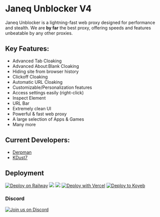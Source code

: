 # Janeq Unblocker V4
Janeq Unblocker is a lightning-fast web proxy designed for performance and stealth. We are **by far** the best proxy, offering speeds and features unbeatable by any other proxies.
## Key Features:
- Advanced Tab Cloaking
- Advanced About:Blank Cloaking
- Hiding site from browser history
- Clickoff Cloaking
- Automatic URL Cloaking
- Customizable/Personalization features
- Access settings easily (right-click)
- Inspect Element
- URL Bar
- Extremely clean UI
- Powerful & fast web proxy
- A large selection of Apps & Games
- Many more
## Current Developers:
- [Derpman](https://github.com/DerpmanDev)
- [KDust7](https://github.com/KDust7)
## Deployment
[![Deploy on Railway](https://binbashbanana.github.io/deploy-buttons/buttons/remade/railway.svg)](https://railway.app/template/h7StcI?referralCode=u82tqg)
<a href="https://render.com/deploy?repo=https://github.com/dogenetwork/doge-unblocker">
<img src="https://raw.githubusercontent.com/BinBashBanana/deploy-buttons/main/buttons/remade/render.svg"></img></a>
<a href="https://app.cyclic.sh/api/app/deploy/dogenetwork/v4">
<img src="https://camo.githubusercontent.com/607221ca4be547dd929fca7c997a93dfaf1f7b06a1baacaf25b44cf5405c9f91/68747470733a2f2f62696e6261736862616e616e612e6769746875622e696f2f6465706c6f792d627574746f6e732f627574746f6e732f72656d6164652f6379636c69632e737667"></img></a>
[![Deploy with Vercel](https://binbashbanana.github.io/deploy-buttons/buttons/remade/vercel.svg)](https://vercel.com/new/clone?repositoryurl=https://github.com/dogenetwork/v4)
[![Deploy to Koyeb](https://binbashbanana.github.io/deploy-buttons/buttons/remade/koyeb.svg)](https://app.koyeb.com/deploy?type=git&repository=github.com/dogenetwork/v4)

### Discord
[![Join us on Discord](https://invidget.switchblade.xyz/sWPHCdxCPU?theme=dark)](https://discord.gg/sWPHCdxCPU)

